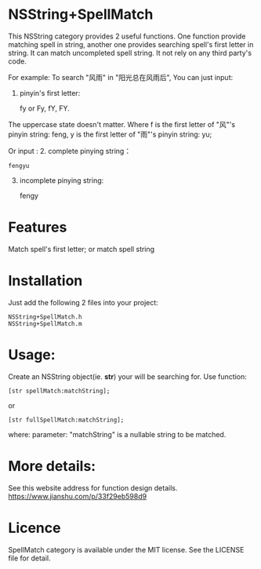 # NSString+SpellMatch
This NSString category provides 2 useful functions. One function provide matching spell in string, another one provides searching spell's first letter in string.
It can match uncompleted spell string. 
It not rely on any third party's code.

For example:
To search "风雨" in "阳光总在风雨后",
You can just input:
1. pinyin's first letter: 

    fy or Fy, fY, FY.

The uppercase state doesn't matter.
Where f is the first letter of "风"'s pinyin string: feng, 
y is the first letter of "雨"'s pinyin string: yu;

Or input :
2. complete pinying string：

    fengyu



3. incomplete pinying string: 

    fengy



# Features
Match spell's first letter; or match spell string
# Installation
Just add the following 2 files into your project:

    NSString+SpellMatch.h
    NSString+SpellMatch.m

# Usage:
Create an NSString object(ie. **str**) your will be searching for.
Use function:

    [str spellMatch:matchString];
or

    [str fullSpellMatch:matchString];

where:
parameter: "matchString" is a nullable string to be matched.

# More details:
See this website address for function design details.
https://www.jianshu.com/p/33f29eb598d9

# Licence
SpellMatch category is available under the MIT license. See the LICENSE file for detail.